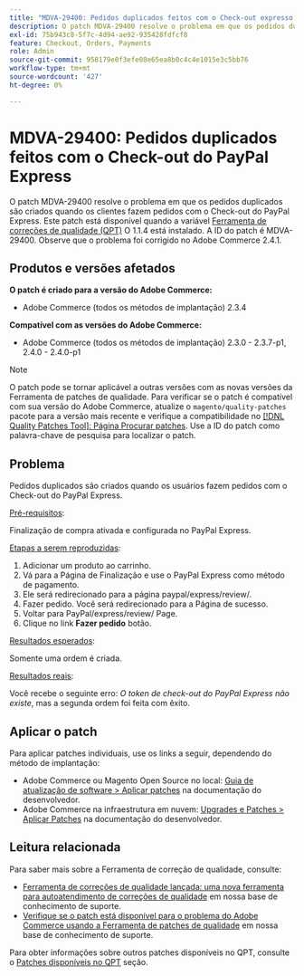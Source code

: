 ```yaml
---
title: "MDVA-29400: Pedidos duplicados feitos com o Check-out expresso do PayPal"
description: O patch MDVA-29400 resolve o problema em que os pedidos duplicados são criados quando os clientes fazem pedidos com o Check-out do PayPal Express. Este patch está disponível quando a [Ferramenta de correções de qualidade (QPT)](/help/announcements/adobe-commerce-announcements/magento-quality-patches-released-new-tool-to-self-serve-quality-patches.md) 1.1.4 está instalada. A ID do patch é MDVA-29400. Observe que o problema foi corrigido no Adobe Commerce 2.4.1.
exl-id: 75b943c8-5f7c-4d94-ae92-935428fdfcf8
feature: Checkout, Orders, Payments
role: Admin
source-git-commit: 958179e0f3efe08e65ea8b0c4c4e1015e3c5bb76
workflow-type: tm+mt
source-wordcount: '427'
ht-degree: 0%

---
```


# MDVA-29400: Pedidos duplicados feitos com o Check-out do PayPal Express

O patch MDVA-29400 resolve o problema em que os pedidos duplicados são criados quando os clientes fazem pedidos com o Check-out do PayPal Express. Este patch está disponível quando a variável [Ferramenta de correções de qualidade (QPT)](/help/announcements/adobe-commerce-announcements/magento-quality-patches-released-new-tool-to-self-serve-quality-patches.md) O 1.1.4 está instalado. A ID do patch é MDVA-29400. Observe que o problema foi corrigido no Adobe Commerce 2.4.1.

## Produtos e versões afetados

**O patch é criado para a versão do Adobe Commerce:**

* Adobe Commerce (todos os métodos de implantação) 2.3.4

**Compatível com as versões do Adobe Commerce:**

* Adobe Commerce (todos os métodos de implantação) 2.3.0 - 2.3.7-p1, 2.4.0 - 2.4.0-p1

>[!NOTE]
>
>O patch pode se tornar aplicável a outras versões com as novas versões da Ferramenta de patches de qualidade. Para verificar se o patch é compatível com sua versão do Adobe Commerce, atualize o `magento/quality-patches` pacote para a versão mais recente e verifique a compatibilidade no [[!DNL Quality Patches Tool]: Página Procurar patches](https://devdocs.magento.com/quality-patches/tool.html#patch-grid). Use a ID do patch como palavra-chave de pesquisa para localizar o patch.

## Problema

Pedidos duplicados são criados quando os usuários fazem pedidos com o Check-out do PayPal Express.

<u>Pré-requisitos</u>:

Finalização de compra ativada e configurada no PayPal Express.

<u>Etapas a serem reproduzidas</u>:

1. Adicionar um produto ao carrinho.
1. Vá para a Página de Finalização e use o PayPal Express como método de pagamento.
1. Ele será redirecionado para a página paypal/express/review/.
1. Fazer pedido. Você será redirecionado para a Página de sucesso.
1. Voltar para PayPal/express/review/ Page.
1. Clique no link **Fazer pedido** botão.

<u>Resultados esperados</u>:

Somente uma ordem é criada.

<u>Resultados reais</u>:

Você recebe o seguinte erro: *O token de check-out do PayPal Express não existe*, mas a segunda ordem foi feita com êxito.

## Aplicar o patch

Para aplicar patches individuais, use os links a seguir, dependendo do método de implantação:

* Adobe Commerce ou Magento Open Source no local: [Guia de atualização de software > Aplicar patches](https://devdocs.magento.com/guides/v2.4/comp-mgr/patching/mqp.html) na documentação do desenvolvedor.
* Adobe Commerce na infraestrutura em nuvem: [Upgrades e Patches > Aplicar Patches](https://devdocs.magento.com/cloud/project/project-patch.html) na documentação do desenvolvedor.

## Leitura relacionada

Para saber mais sobre a Ferramenta de correção de qualidade, consulte:

* [Ferramenta de correções de qualidade lançada: uma nova ferramenta para autoatendimento de correções de qualidade](/help/announcements/adobe-commerce-announcements/magento-quality-patches-released-new-tool-to-self-serve-quality-patches.md) em nossa base de conhecimento de suporte.
* [Verifique se o patch está disponível para o problema do Adobe Commerce usando a Ferramenta de patches de qualidade](/help/support-tools/patches-available-in-qpt-tool/check-patch-for-magento-issue-with-magento-quality-patches.md) em nossa base de conhecimento de suporte.

Para obter informações sobre outros patches disponíveis no QPT, consulte o [Patches disponíveis no QPT](https://support.magento.com/hc/en-us/sections/360010506631-Patches-available-in-MQP-tool-) seção.
